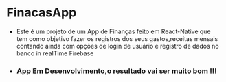 # FinacasApp
- Este  é  um  projeto de um App de Finanças feito em React-Native que tem como objetivo fazer os registros dos seus gastos,receitas mensais contando ainda com  opções de login de  usuário e  registro  de dados no  banco  in realTime  Firebase

- ###   App Em Desenvolvimento,o resultado vai ser muito bom !!!
